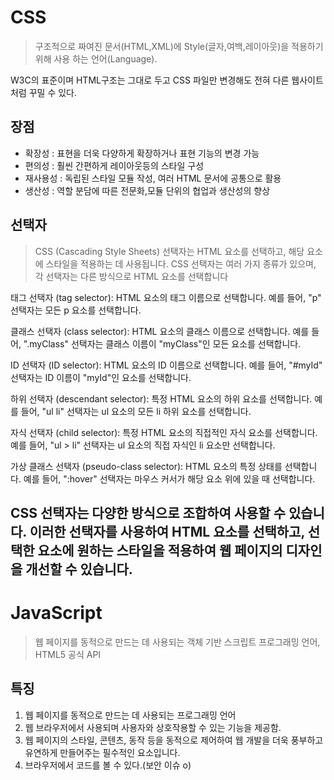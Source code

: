 # CSS
> 구조적으로 짜여진 문서(HTML,XML)에 Style(글자,여백,레이아웃)을 적용하기 위해 사용 하는 언어(Language).

W3C의 표준이며 HTML구조는 그대로 두고 CSS 파일만 변경해도 전혀 다른 웹사이트처럼 꾸밀 수 있다.


## 장점
- 확장성 : 표현을 더욱 다양하게 확장하거나 표현 기능의 변경 가능 
- 편의성 : 훨씬 간편하게 레이아웃등의 스타일 구성 
- 재사용성 : 독립된 스타일 모듈 작성, 여러 HTML 문서에 공통으로 활용 
- 생산성 : 역할 분담에 따른 전문화,모듈 단위의 협업과 생산성의 향상


## 선택자
> CSS (Cascading Style Sheets) 선택자는 HTML 요소를 선택하고, 해당 요소에 스타일을 적용하는 데 사용됩니다. 
> CSS 선택자는 여러 가지 종류가 있으며, 각 선택자는 다른 방식으로 HTML 요소를 선택합니다

태그 선택자 (tag selector): HTML 요소의 태그 이름으로 선택합니다. 예를 들어, "p" 선택자는 모든 p 요소를 선택합니다.

클래스 선택자 (class selector): HTML 요소의 클래스 이름으로 선택합니다. 예를 들어, ".myClass" 선택자는 클래스 이름이 "myClass"인 모든 요소를 선택합니다.

ID 선택자 (ID selector): HTML 요소의 ID 이름으로 선택합니다. 예를 들어, "#myId" 선택자는 ID 이름이 "myId"인 요소를 선택합니다.

하위 선택자 (descendant selector): 특정 HTML 요소의 하위 요소를 선택합니다. 예를 들어, "ul li" 선택자는 ul 요소의 모든 li 하위 요소를 선택합니다.

자식 선택자 (child selector): 특정 HTML 요소의 직접적인 자식 요소를 선택합니다. 예를 들어, "ul > li" 선택자는 ul 요소의 직접 자식인 li 요소만 선택합니다.

가상 클래스 선택자 (pseudo-class selector): HTML 요소의 특정 상태를 선택합니다. 예를 들어, ":hover" 선택자는 마우스 커서가 해당 요소 위에 있을 때 선택합니다.

CSS 선택자는 다양한 방식으로 조합하여 사용할 수 있습니다.
이러한 선택자를 사용하여 HTML 요소를 선택하고, 선택한 요소에 원하는 스타일을 적용하여 웹 페이지의 디자인을 개선할 수 있습니다.
---
# JavaScript
> 웹 페이지를 동적으로 만드는 데 사용되는 객체 기반 스크립트 프로그래밍 언어, HTML5 공식 API

## 특징
1. 웹 페이지를 동적으로 만드는 데 사용되는 프로그래밍 언어
2. 웹 브라우저에서 사용되며 사용자와 상호작용할 수 있는 기능을 제공함.
3. 웹 페이지의 스타일, 콘텐츠, 동작 등을 동적으로 제어하여 웹 개발을 더욱 풍부하고 유연하게 만들어주는 필수적인 요소입니다.
4. 브라우저에서 코드를 볼 수 있다.(보안 이슈 o)

## 

